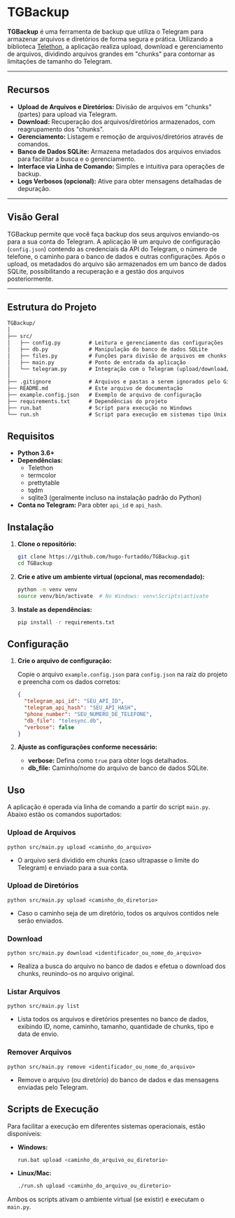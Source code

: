 # TGBackup

**TGBackup** é uma ferramenta de backup que utiliza o Telegram para armazenar arquivos e diretórios de forma segura e prática. Utilizando a biblioteca [Telethon](https://github.com/LonamiWebs/Telethon), a aplicação realiza upload, download e gerenciamento de arquivos, dividindo arquivos grandes em "chunks" para contornar as limitações de tamanho do Telegram.

---

## Recursos

- **Upload de Arquivos e Diretórios:** Divisão de arquivos em "chunks" (partes) para upload via Telegram.
- **Download:** Recuperação dos arquivos/diretórios armazenados, com reagrupamento dos "chunks".
- **Gerenciamento:** Listagem e remoção de arquivos/diretórios através de comandos.
- **Banco de Dados SQLite:** Armazena metadados dos arquivos enviados para facilitar a busca e o gerenciamento.
- **Interface via Linha de Comando:** Simples e intuitiva para operações de backup.
- **Logs Verbosos (opcional):** Ative para obter mensagens detalhadas de depuração.

---

## Visão Geral

TGBackup permite que você faça backup dos seus arquivos enviando-os para a sua conta do Telegram. A aplicação lê um arquivo de configuração (`config.json`) contendo as credenciais da API do Telegram, o número de telefone, o caminho para o banco de dados e outras configurações. Após o upload, os metadados do arquivo são armazenados em um banco de dados SQLite, possibilitando a recuperação e a gestão dos arquivos posteriormente.

---

## Estrutura do Projeto

```markdown
TGBackup/
│
├── src/
│   ├── config.py         # Leitura e gerenciamento das configurações
│   ├── db.py             # Manipulação do banco de dados SQLite
│   ├── files.py          # Funções para divisão de arquivos em chunks e formatação de tamanho
│   ├── main.py           # Ponto de entrada da aplicação
│   └── telegram.py       # Integração com o Telegram (upload/download/gerenciamento)
│
├── .gitignore            # Arquivos e pastas a serem ignorados pelo Git
├── README.md             # Este arquivo de documentação
├── example.config.json   # Exemplo de arquivo de configuração
├── requirements.txt      # Dependências do projeto
├── run.bat               # Script para execução no Windows
└── run.sh                # Script para execução em sistemas tipo Unix
```



## Requisitos

- **Python 3.6+**
- **Dependências:**
  - Telethon
  - termcolor
  - prettytable
  - tqdm
  - sqlite3 (geralmente incluso na instalação padrão do Python)
- **Conta no Telegram:** Para obter `api_id` e `api_hash`.


## Instalação

1. **Clone o repositório:**

    ```sh
    git clone https://github.com/hugo-furtaddo/TGBackup.git
    cd TGBackup
    ```

2. **Crie e ative um ambiente virtual (opcional, mas recomendado):**

    ```sh
    python -m venv venv
    source venv/bin/activate  # No Windows: venv\Scripts\activate
    ```

3. **Instale as dependências:**

    ```sh
    pip install -r requirements.txt
    ```


## Configuração

1. **Crie o arquivo de configuração:**

    Copie o arquivo `example.config.json` para `config.json` na raiz do projeto e preencha com os dados corretos:

    ```json
    {
      "telegram_api_id": "SEU_API_ID",
      "telegram_api_hash": "SEU_API_HASH",
      "phone_number": "SEU_NUMERO_DE_TELEFONE",
      "db_file": "telesync.db",
      "verbose": false
    }
    ```

2. **Ajuste as configurações conforme necessário:**
    - **verbose:** Defina como `true` para obter logs detalhados.
    - **db_file:** Caminho/nome do arquivo de banco de dados SQLite.

## Uso

A aplicação é operada via linha de comando a partir do script `main.py`. Abaixo estão os comandos suportados:

### Upload de Arquivos


    python src/main.py upload <caminho_do_arquivo>


- O arquivo será dividido em chunks (caso ultrapasse o limite do Telegram) e enviado para a sua conta.

### Upload de Diretórios


    python src/main.py upload <caminho_do_diretorio>

- Caso o caminho seja de um diretório, todos os arquivos contidos nele serão enviados.

### Download

    python src/main.py download <identificador_ou_nome_do_arquivo>


- Realiza a busca do arquivo no banco de dados e efetua o download dos chunks, reunindo-os no arquivo original.

### Listar Arquivos

    python src/main.py list


- Lista todos os arquivos e diretórios presentes no banco de dados, exibindo ID, nome, caminho, tamanho, quantidade de chunks, tipo e data de envio.

### Remover Arquivos


    python src/main.py remove <identificador_ou_nome_do_arquivo>


- Remove o arquivo (ou diretório) do banco de dados e das mensagens enviadas pelo Telegram.

## Scripts de Execução

Para facilitar a execução em diferentes sistemas operacionais, estão disponíveis:

- **Windows:**
  
  ```sh
  run.bat upload <caminho_do_arquivo_ou_diretorio>
  ```

- **Linux/Mac:**
  
  ```sh
  ./run.sh upload <caminho_do_arquivo_ou_diretorio>
  ```

Ambos os scripts ativam o ambiente virtual (se existir) e executam o `main.py`.
